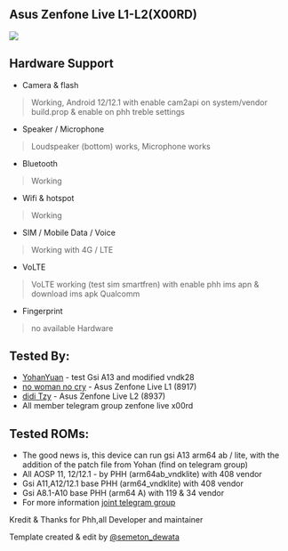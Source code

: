 ## Asus Zenfone Live L1-L2(X00RD)
![](https://encrypted-tbn0.gstatic.com/images?q=tbn:ANd9GcQ9xB7blrKsK8MQyXudz0dqLbNyPpUHWq3R4Q&usqp=CAU)

## Hardware Support

* Camera & flash
> Working,
> Android 12/12.1 with enable cam2api on system/vendor build.prop & enable on phh treble settings

* Speaker / Microphone
> Loudspeaker (bottom) works, Microphone works

* Bluetooth
> Working

* Wifi & hotspot
> Working

* SIM / Mobile Data / Voice
> Working with 4G / LTE

* VoLTE
> VoLTE working (test sim smartfren) with enable phh ims apn & download ims apk Qualcomm

* Fingerprint
> no available Hardware

## Tested By:
* [YohanYuan](http://t.me/Yohanyuan) - test Gsi A13 and modified vndk28
* [no woman no cry](https://github.com/murdika/wynmrdk) - Asus Zenfone Live L1 (8917)
* [didi Tzy](https://t.me/JalanNinjaQ) - Asus Zenfone Live L2 (8937)
* All member telegram group zenfone live x00rd

## Tested ROMs:
* The good news is, this device can run gsi A13 arm64 ab / lite, with the addition of the patch file from Yohan (find on telegram group)
* All AOSP 11, 12/12.1 - by PHH (arm64ab_vndklite) with 408 vendor
* Gsi A11,A12/12.1 base PHH (arm64_vndklite) with 408 vendor
* Gsi A8.1-A10 base PHH (arm64 A) with 119 & 34 vendor
* For more information [joint telegram group](https://t.me/livel1asusx00rd)

Kredit & Thanks for Phh,all Developer and maintainer

Template created & edit by [@semeton_dewata](https://t.me/semeton_dewata)